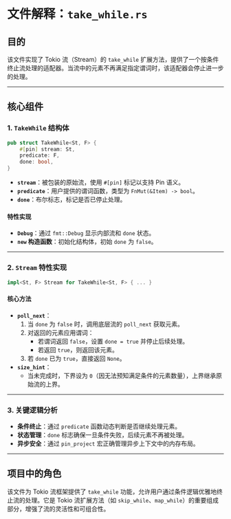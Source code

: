 # 文件解释：`take_while.rs`

## 目的
该文件实现了 Tokio 流（Stream）的 `take_while` 扩展方法，提供了一个按条件终止流处理的适配器。当流中的元素不再满足指定谓词时，该适配器会停止进一步的处理。

---

## 核心组件

### 1. `TakeWhile` 结构体
```rust
pub struct TakeWhile<St, F> {
    #[pin] stream: St,
    predicate: F,
    done: bool,
}
```
- **`stream`**：被包装的原始流，使用 `#[pin]` 标记以支持 Pin 语义。
- **`predicate`**：用户提供的谓词函数，类型为 `FnMut(&Item) -> bool`。
- **`done`**：布尔标志，标记是否已停止处理。

#### 特性实现
- **`Debug`**：通过 `fmt::Debug` 显示内部流和 `done` 状态。
- **`new` 构造函数**：初始化结构体，初始 `done` 为 `false`。

---

### 2. `Stream` 特性实现
```rust
impl<St, F> Stream for TakeWhile<St, F> { ... }
```
#### 核心方法
- **`poll_next`**：
  1. 当 `done` 为 `false` 时，调用底层流的 `poll_next` 获取元素。
  2. 对返回的元素应用谓词：
     - 若谓词返回 `false`，设置 `done = true` 并停止后续处理。
     - 若返回 `true`，则返回该元素。
  3. 若 `done` 已为 `true`，直接返回 `None`。
- **`size_hint`**：
  - 当未完成时，下界设为 `0`（因无法预知满足条件的元素数量），上界继承原始流的上界。

---

### 3. 关键逻辑分析
- **条件终止**：通过 `predicate` 函数动态判断是否继续处理元素。
- **状态管理**：`done` 标志确保一旦条件失败，后续元素不再被处理。
- **异步安全**：通过 `pin_project` 宏正确管理异步上下文中的内存布局。

---

## 项目中的角色
该文件为 Tokio 流框架提供了 `take_while` 功能，允许用户通过条件逻辑优雅地终止流的处理。它是 Tokio 流扩展方法（如 `skip_while`、`map_while`）的重要组成部分，增强了流的灵活性和可组合性。
